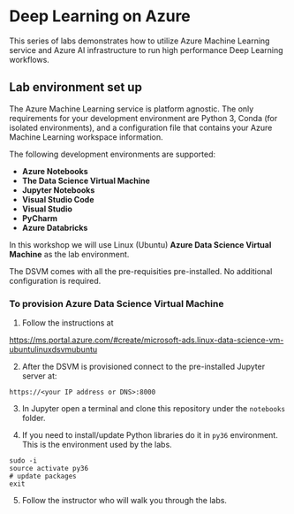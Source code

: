 # Deep Learning on Azure
This series of labs  demonstrates how to utilize Azure Machine Learning service and Azure AI infrastructure to run high 
performance Deep Learning workflows.

## Lab environment set up

The Azure Machine Learning service is platform agnostic. The only requirements for your development environment are Python 3, Conda (for isolated environments), and a configuration file that contains your Azure Machine Learning workspace information.

The following development environments are supported: 
- **Azure Notebooks**
- **The Data Science Virtual Machine**
- **Jupyter Notebooks**
- **Visual Studio Code**
- **Visual Studio**
- **PyCharm**
- **Azure Databricks**

In this workshop we will use Linux (Ubuntu) **Azure Data Science Virtual Machine** as the lab environment.

The DSVM comes with all the pre-requisities pre-installed. No additional configuration is required.

### To provision Azure Data Science Virtual Machine

1. Follow the instructions at

https://ms.portal.azure.com/#create/microsoft-ads.linux-data-science-vm-ubuntulinuxdsvmubuntu

2. After the DSVM is provisioned connect to the pre-installed Jupyter server at:

`https://<your IP address or DNS>:8000`
  
3. In Jupyter open a terminal and clone this repository under the `notebooks` folder.

4. If you need to install/update Python libraries do it in `py36` environment. This is the environment used by the labs.
```
sudo -i
source activate py36
# update packages
exit
```


5. Follow the instructor who will walk you through the labs.

